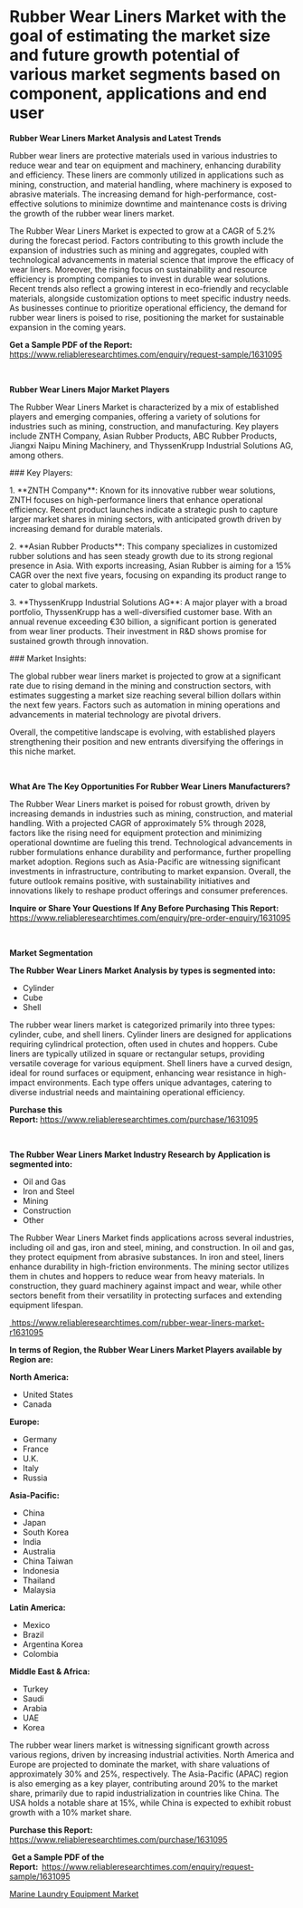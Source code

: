 <p><h1>Rubber Wear Liners Market with the goal of estimating the market size and future growth potential of various market segments based on component, applications and end user</h1></p><p><strong>Rubber Wear Liners Market Analysis and Latest Trends</strong></p>
<p><p>Rubber wear liners are protective materials used in various industries to reduce wear and tear on equipment and machinery, enhancing durability and efficiency. These liners are commonly utilized in applications such as mining, construction, and material handling, where machinery is exposed to abrasive materials. The increasing demand for high-performance, cost-effective solutions to minimize downtime and maintenance costs is driving the growth of the rubber wear liners market.</p><p>The Rubber Wear Liners Market is expected to grow at a CAGR of 5.2% during the forecast period. Factors contributing to this growth include the expansion of industries such as mining and aggregates, coupled with technological advancements in material science that improve the efficacy of wear liners. Moreover, the rising focus on sustainability and resource efficiency is prompting companies to invest in durable wear solutions. Recent trends also reflect a growing interest in eco-friendly and recyclable materials, alongside customization options to meet specific industry needs. As businesses continue to prioritize operational efficiency, the demand for rubber wear liners is poised to rise, positioning the market for sustainable expansion in the coming years.</p></p>
<p><strong>Get a Sample PDF of the Report:&nbsp;</strong> <a href="https://www.reliableresearchtimes.com/enquiry/request-sample/1631095?utm_campaign=3548&utm_medium=2&utm_source=Github&utm_content=ia&utm_term=10042025&utm_id=rubber-wear-liners">https://www.reliableresearchtimes.com/enquiry/request-sample/1631095</a></p>
<p>&nbsp;</p>
<p><strong>Rubber Wear Liners Major Market Players</strong></p>
<p><p>The Rubber Wear Liners Market is characterized by a mix of established players and emerging companies, offering a variety of solutions for industries such as mining, construction, and manufacturing. Key players include ZNTH Company, Asian Rubber Products, ABC Rubber Products, Jiangxi Naipu Mining Machinery, and ThyssenKrupp Industrial Solutions AG, among others.</p><p>### Key Players:</p><p>1. **ZNTH Company**: Known for its innovative rubber wear solutions, ZNTH focuses on high-performance liners that enhance operational efficiency. Recent product launches indicate a strategic push to capture larger market shares in mining sectors, with anticipated growth driven by increasing demand for durable materials.</p><p>2. **Asian Rubber Products**: This company specializes in customized rubber solutions and has seen steady growth due to its strong regional presence in Asia. With exports increasing, Asian Rubber is aiming for a 15% CAGR over the next five years, focusing on expanding its product range to cater to global markets.</p><p>3. **ThyssenKrupp Industrial Solutions AG**: A major player with a broad portfolio, ThyssenKrupp has a well-diversified customer base. With an annual revenue exceeding €30 billion, a significant portion is generated from wear liner products. Their investment in R&D shows promise for sustained growth through innovation.</p><p>### Market Insights:</p><p>The global rubber wear liners market is projected to grow at a significant rate due to rising demand in the mining and construction sectors, with estimates suggesting a market size reaching several billion dollars within the next few years. Factors such as automation in mining operations and advancements in material technology are pivotal drivers.</p><p>Overall, the competitive landscape is evolving, with established players strengthening their position and new entrants diversifying the offerings in this niche market.</p></p>
<p>&nbsp;</p>
<p><strong>What Are The Key Opportunities For Rubber Wear Liners Manufacturers?</strong></p>
<p><p>The Rubber Wear Liners market is poised for robust growth, driven by increasing demands in industries such as mining, construction, and material handling. With a projected CAGR of approximately 5% through 2028, factors like the rising need for equipment protection and minimizing operational downtime are fueling this trend. Technological advancements in rubber formulations enhance durability and performance, further propelling market adoption. Regions such as Asia-Pacific are witnessing significant investments in infrastructure, contributing to market expansion. Overall, the future outlook remains positive, with sustainability initiatives and innovations likely to reshape product offerings and consumer preferences.</p></p>
<p><strong>Inquire or Share Your Questions If Any Before Purchasing This Report:</strong> <a href="https://www.reliableresearchtimes.com/enquiry/pre-order-enquiry/1631095?utm_campaign=3548&utm_medium=2&utm_source=Github&utm_content=ia&utm_term=10042025&utm_id=rubber-wear-liners">https://www.reliableresearchtimes.com/enquiry/pre-order-enquiry/1631095</a></p>
<p>&nbsp;</p>
<p><strong>Market Segmentation</strong></p>
<p><strong>The Rubber Wear Liners Market Analysis by types is segmented into:</strong></p>
<p><ul><li>Cylinder</li><li>Cube</li><li>Shell</li></ul></p>
<p><p>The rubber wear liners market is categorized primarily into three types: cylinder, cube, and shell liners. Cylinder liners are designed for applications requiring cylindrical protection, often used in chutes and hoppers. Cube liners are typically utilized in square or rectangular setups, providing versatile coverage for various equipment. Shell liners have a curved design, ideal for round surfaces or equipment, enhancing wear resistance in high-impact environments. Each type offers unique advantages, catering to diverse industrial needs and maintaining operational efficiency.</p></p>
<p><strong>Purchase this Report:&nbsp;</strong><a href="https://www.reliableresearchtimes.com/purchase/1631095?utm_campaign=3548&utm_medium=2&utm_source=Github&utm_content=ia&utm_term=10042025&utm_id=rubber-wear-liners">https://www.reliableresearchtimes.com/purchase/1631095</a></p>
<p>&nbsp;</p>
<p><strong>The Rubber Wear Liners Market Industry Research by Application is segmented into:</strong></p>
<p><ul><li>Oil and Gas</li><li>Iron and Steel</li><li>Mining</li><li>Construction</li><li>Other</li></ul></p>
<p><p>The Rubber Wear Liners Market finds applications across several industries, including oil and gas, iron and steel, mining, and construction. In oil and gas, they protect equipment from abrasive substances. In iron and steel, liners enhance durability in high-friction environments. The mining sector utilizes them in chutes and hoppers to reduce wear from heavy materials. In construction, they guard machinery against impact and wear, while other sectors benefit from their versatility in protecting surfaces and extending equipment lifespan.</p></p>
<p><a href="https://www.reliableresearchtimes.com/rubber-wear-liners-market-r1631095?utm_campaign=3548&utm_medium=2&utm_source=Github&utm_content=ia&utm_term=10042025&utm_id=rubber-wear-liners">&nbsp;https://www.reliableresearchtimes.com/rubber-wear-liners-market-r1631095</a></p>
<p><strong>In terms of Region, the Rubber Wear Liners Market Players available by Region are:</strong></p>
<p>
    <p> <strong> North America: </strong>
        <ul>
            <li>United States</li>
            <li>Canada</li>
        </ul>
        </p> 
    <p> <strong> Europe: </strong>
        <ul>
            <li>Germany</li>
            <li>France</li>
            <li>U.K.</li>
            <li>Italy</li>
            <li>Russia</li>
        </ul>
        </p> 
    <p> <strong> Asia-Pacific: </strong>
        <ul>
            <li>China</li>
            <li>Japan</li>
            <li>South Korea</li>
            <li>India</li>
            <li>Australia</li>
            <li>China Taiwan</li>
            <li>Indonesia</li>
            <li>Thailand</li>
            <li>Malaysia</li>
        </ul>
        </p> 
    <p> <strong> Latin America: </strong>
        <ul>
            <li>Mexico</li>
            <li>Brazil</li>
            <li>Argentina Korea</li>
            <li>Colombia</li>
        </ul>
        </p> 
    <p> <strong> Middle East & Africa: </strong>
        <ul>
            <li>Turkey</li>
            <li>Saudi</li>
            <li>Arabia</li>
            <li>UAE</li>
            <li>Korea</li>
        </ul>
    </p>
    </p>
<p><p>The rubber wear liners market is witnessing significant growth across various regions, driven by increasing industrial activities. North America and Europe are projected to dominate the market, with share valuations of approximately 30% and 25%, respectively. The Asia-Pacific (APAC) region is also emerging as a key player, contributing around 20% to the market share, primarily due to rapid industrialization in countries like China. The USA holds a notable share at 15%, while China is expected to exhibit robust growth with a 10% market share.</p></p>
<p><strong>Purchase this Report: </strong><a href="https://www.reliableresearchtimes.com/purchase/1631095?utm_campaign=3548&utm_medium=2&utm_source=Github&utm_content=ia&utm_term=10042025&utm_id=rubber-wear-liners">https://www.reliableresearchtimes.com/purchase/1631095</a></p>
<p>&nbsp;<strong>Get a Sample PDF of the Report:&nbsp;&nbsp;</strong><a href="https://www.reliableresearchtimes.com/enquiry/request-sample/1631095?utm_campaign=3548&utm_medium=2&utm_source=Github&utm_content=ia&utm_term=10042025&utm_id=rubber-wear-liners">https://www.reliableresearchtimes.com/enquiry/request-sample/1631095</a></p>
<p><strong></strong></p>
<p><p><a href="https://github.com/pearlinewhite4692/Market-Research-Report-List-1/blob/main/marine-laundry-equipment-market.md?utm_campaign=3548&utm_medium=2&utm_source=Github&utm_content=ia&utm_term=10042025&utm_id=rubber-wear-liners">Marine Laundry Equipment Market</a></p></p>